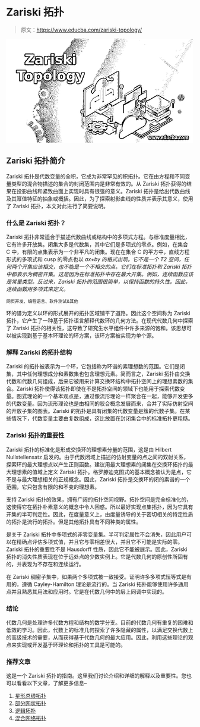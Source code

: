 # Zariski 拓扑

> 原文：<https://www.educba.com/zariski-topology/>

![Zariski Topology](img/e560db0e06287663a59118f5666292c9.png "Zariski Topology")



## Zariski 拓扑简介

Zariski 拓扑是代数变量的全积，它成为非常罕见的积拓扑。它在由方程和不同变量类型的混合物描述的集合的封闭范围内是非常有效的。从 Zariski 拓扑获得的结果在投影曲线和紧致曲面上实现时具有很强的意义。Zariski 拓扑是给出代数曲线及其幂值特征的抽象或概括。因此，为了探索射影曲线的性质并表示其意义，使用了 Zariski 拓扑，本文对此进行了简要说明。

### 什么是 Zariski 拓扑？

Zariski 拓扑非常适合于描述代数曲线或结构中的多项式方程。与标准度量相比，它有许多开放集。闭集大多是代数集，其中它们是多项式的零点。例如，在集合 C 中，有限的点集表示为一个非平凡的闭集。现在在集合 C 的平方中，直线方程形式的多项式和 cusp 的零点也以 *ax+by 的格式出现。它不是一个 T2 空间，任何两个开集应该相交，也不能是一个不相交的点。它们在标准拓扑和 Zariski 拓扑中都表示为稠密开集。这是因为在标准拓扑中存在最大开集。例如，连续函数应该是常量类型。反过来，Zariski 拓扑的范围很简单，以保持函数的持久性。因此，连续函数用多项式来定义。*

<small>网页开发、编程语言、软件测试&其他</small>

环的谱为定义以环的形式展开的拓扑区域铺平了道路。因此这个空间称为 Zariski 拓扑，它产生了一种基于拓扑语言解释代数环的几何方法。在现代代数几何中探索了 Zariski 拓扑的相关性，这导致了研究生水平组件中许多来源的饱和。该思想可以被实现到基于基本环理论的环方案，该环方案被实现为单个源。

### 解释 Zariski 的拓扑结构

Zariski 的拓扑被表示为一个环，它包括称为环谱的素理想数的范围。它们是闭集，其中任何理想成分和素数集也包含理想元素。简而言之，Zariski 拓扑由交换代数和代数几何组成，后来它被用来计算交换环结构中拓扑空间上的理想素数的集合。Zariski 拓扑使得该拓扑即使在不是拓扑空间的领域下也能用于探索代数变量。图式理论的一个基本观点是，通过像流形理论一样聚合在一起，能够开发更多的代数变量。因为流形理论也是由相同的胶合概念发展而来，合并了实际仿射空间的开放子集的图表。Zariski 的拓扑是具有闭集的代数变量是簇的代数子集。在某些情况下，代数变量主要由复数组成，这比放置在封闭集合中的标准拓扑更粗糙。

### Zariski 拓扑的重要性

Zariski 拓扑的标准化是形成交换环的理想素分量的范围，这是由 Hilbert Nullstellensatz 启发的。由于代数闭域上描述的仿射变量的点之间的双射关系，探索环的最大理想点以产生正则函数。建议用最大理想素的闭集在交换环拓扑的最大理想素的值域上定义 Zariski 拓扑。格罗滕迪克图式的基本概念被认为是点，它不是与最大理想相关的正规概念。因此，Zariski 拓扑是交换环的闭的素谱的一个范围，它只包含有限的和不变的理想素。

支持 Zariski 拓扑的效果，拥有广阔的拓扑空间视野。拓扑空间是完全标准化的，这使得它在拓扑朴素意义的概念中令人困惑。所以最好实现点集拓扑，因为它具有开集的半可判定性。因此，在度量意义上，由度量诱导的关于密切相关的特定性质的拓扑是流行的拓扑。但是其他拓扑具有不同种类的属性。

是关于 Zariski 拓扑中多项式的非零变量集。半可判定属性不会消失，因此用户可以在精确点评估多项式值，并且它与零相差很大，并且它不可能是实际的零。Zariski 拓扑的重要性不是 Hausdorff 性质，因此它不能被展示。因此，Zariski 拓扑的消失性质表现在位于远处点的少数实例上。它是代数几何的原创性所固有的，并表现为不存在和连续运行。

在 Zariski 稠密子集中，如果两个多项式被一致接受。证明许多多项式恒等式是有用的，遵循 Cayley-Hamilton 理论是流行的。当 Zariski 拓扑能够使用许多通用点并且熟悉其用法和应用时。它是在代数几何中的层上同调中实现的。

### 结论

代数几何是处理许多代数方程和结构的数学分支。目前的代数几何有重复的困难和低效的学习。因此，代数上的标准几何探索了许多隐藏的属性，以满足交换代数上的高级技术的需要，从而获得基于代数几何的最大应用。因此，利用这些理论的观点来实现或开发基于环理论和拓扑的工具是可能的。

### 推荐文章

这是一个 Zariski 拓扑的指南。这里我们讨论介绍和详细的解释以及重要性。您也可以看看以下文章，了解更多信息–

1.  [星形总线拓扑](https://www.educba.com/star-bus-topology/)
2.  [部分网状拓扑](https://www.educba.com/partial-mesh-topology/)
3.  [逻辑拓扑](https://www.educba.com/logical-topology/)
4.  [混合网络拓扑](https://www.educba.com/hybrid-network-topology/)





